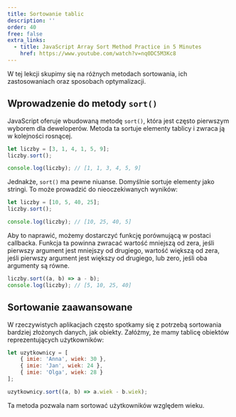 ```yaml
---
title: Sortowanie tablic
description: ''
order: 40
free: false
extra_links:
  - title: JavaScript Array Sort Method Practice in 5 Minutes
    href: https://www.youtube.com/watch?v=nq0DC5M3Kc8
---
```


W tej lekcji skupimy się na różnych metodach sortowania, ich zastosowaniach oraz sposobach optymalizacji.

## Wprowadzenie do metody `sort()`

JavaScript oferuje wbudowaną metodę `sort()`, która jest często pierwszym wyborem dla deweloperów. Metoda ta sortuje elementy tablicy i zwraca ją w kolejności rosnącej.

```javascript
let liczby = [3, 1, 4, 1, 5, 9];
liczby.sort();

console.log(liczby); // [1, 1, 3, 4, 5, 9]
```

Jednakże, `sort()` ma pewne niuanse. Domyślnie sortuje elementy jako stringi. To może prowadzić do nieoczekiwanych wyników:

```javascript
let liczby = [10, 5, 40, 25];
liczby.sort();

console.log(liczby); // [10, 25, 40, 5]
```

Aby to naprawić, możemy dostarczyć funkcję porównującą w postaci callbacka. Funkcja ta powinna zwracać wartość mniejszą od zera, jeśli pierwszy argument jest mniejszy od drugiego, wartość większą od zera, jeśli pierwszy argument jest większy od drugiego, lub zero, jeśli oba argumenty są równe.

```javascript
liczby.sort((a, b) => a - b);
console.log(liczby); // [5, 10, 25, 40]
```

## Sortowanie zaawansowane

W rzeczywistych aplikacjach często spotkamy się z potrzebą sortowania bardziej złożonych danych, jak obiekty. Załóżmy, że mamy tablicę obiektów reprezentujących użytkowników:

```javascript
let uzytkownicy = [
	{ imie: 'Anna', wiek: 30 },
	{ imie: 'Jan', wiek: 24 },
	{ imie: 'Olga', wiek: 28 }
];

uzytkownicy.sort((a, b) => a.wiek - b.wiek);
```

Ta metoda pozwala nam sortować użytkowników względem wieku.
